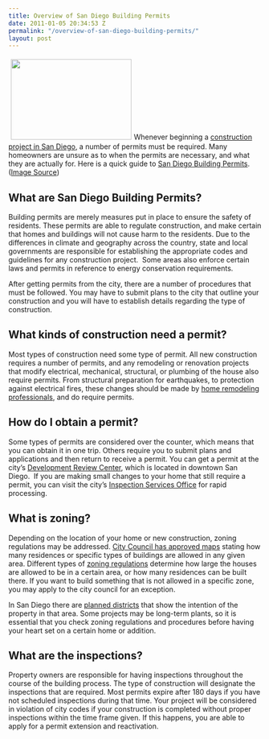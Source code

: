 ```yaml
---
title: Overview of San Diego Building Permits
date: 2011-01-05 20:34:53 Z
permalink: "/overview-of-san-diego-building-permits/"
layout: post
---
```


<a href="http://www.flickr.com/photos/wscullin/"><img class="size-full wp-image-689 alignright" style="margin: 5px;" title="blueprint-will-scullin" src="http://murraylampert.com/wp-content/uploads/2011/01/blueprint-will-scullin.jpg" alt="" width="240" height="160" /></a>Whenever beginning a <a href="http://www.murraylampert.com/">construction project in  San Diego</a>, a number of permits must be required. Many homeowners are unsure as  to when the permits are necessary, and what they are actually for. Here is a  quick guide to <a href="http://www.sandiego.gov/development-services/homeownr/hometips.shtml">San Diego Building Permits</a>. (<a href="http://www.flickr.com/photos/wscullin/">Image Source</a>)
<h2>What  are San Diego Building Permits?</h2>
Building permits are merely measures put in  place to ensure the safety of residents. These permits are able to regulate  construction, and make certain that homes and buildings will not cause harm to  the residents. Due to the differences in climate and geography across the  country, state and local governments are responsible for establishing the  appropriate codes and guidelines for any construction project.  Some areas also enforce certain laws and  permits in reference to energy conservation requirements.

After getting permits from the city, there  are a number of procedures that must be followed. You may have to submit plans  to the city that outline your construction and you will have to establish  details regarding the type of construction.
<h2>What kinds of construction need a permit?</h2>
Most types of construction need some type of  permit. All new construction requires a number of permits, and any remodeling  or renovation projects that modify electrical, mechanical, structural, or  plumbing of the house also require permits. From structural preparation for  earthquakes, to protection against electrical fires, these changes should be  made by <a href="http://www.murraylampert.com/about/">home remodeling professionals</a>, and do require permits.
<h2>How do I obtain a permit?</h2>
Some types of permits are considered over the  counter, which means that you can obtain it in one trip. Others require you to  submit plans and applications and then return to receive a permit. You can get  a permit at the city’s <a href="http://www.sandiego.gov/development-services/contact/servmap1.shtml">Development  Review Center</a>, which is located in downtown San Diego.  If you are making small changes to your home  that still require a permit, you can visit the city’s <a href="http://www.sandiego.gov/development-services/contact/servmap2.shtml">Inspection  Services Office</a> for rapid processing.
<h2>What is zoning?</h2>
Depending on the location of your home or new  construction, zoning regulations may be addressed. <a href="http://www.sandiego.gov/development-services/zoning/zoning.shtml">City Council has approved  maps</a> stating how many residences or specific types of buildings are allowed in  any given area. Different types of <a href="http://www.co.san-diego.ca.us/dplu/zoning/index.html">zoning regulations</a> determine how large the  houses are allowed to be in a certain area, or how many residences can be built  there. If you want to build something that is not allowed in a specific zone,  you may apply to the city council for an exception.

In San Diego there are <a href="http://www.sandiego.gov/planning/overview/">planned districts</a> that  show the intention of the property in that area. Some projects may be long-term  plants, so it is essential that you check zoning regulations and procedures  before having your heart set on a certain home or addition.
<h2>What are the inspections?</h2>
Property owners are responsible for having  inspections throughout the course of the building process. The type of  construction will designate the inspections that are required. Most permits  expire after 180 days if you have not scheduled inspections during that time.  Your project will be considered in violation of city codes if your construction  is completed without proper inspections within the time frame given. If this  happens, you are able to apply for a permit extension and reactivation.
